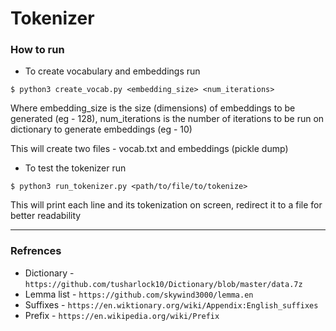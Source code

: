 # Tokenizer

### How to run

- To create vocabulary and embeddings run
```shell
$ python3 create_vocab.py <embedding_size> <num_iterations>
```
Where 
embedding_size is the size (dimensions) of embeddings to be generated (eg - 128),
num_iterations is the number of iterations to be run on dictionary to generate embeddings (eg - 10)

This will create two files - vocab.txt and embeddings (pickle dump)


- To test the tokenizer run
```shell
$ python3 run_tokenizer.py <path/to/file/to/tokenize> 
```
This will print each line and its tokenization on screen, redirect it to a file for better readability

---

### Refrences
- Dictionary - `https://github.com/tusharlock10/Dictionary/blob/master/data.7z`
- Lemma list - `https://github.com/skywind3000/lemma.en`
- Suffixes - `https://en.wiktionary.org/wiki/Appendix:English_suffixes`
- Prefix - `https://en.wikipedia.org/wiki/Prefix`
